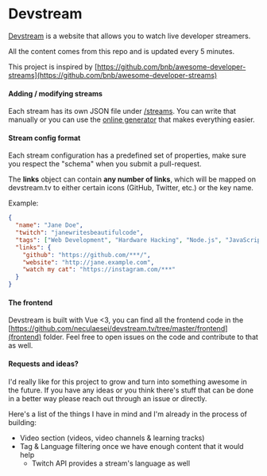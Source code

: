 # Devstream



[Devstream](https://devstream.tv) is a website that allows you to watch live developer streamers.

All the content comes from this repo and is updated every 5 minutes.

This project is inspired by [https://github.com/bnb/awesome-developer-streams](https://github.com/bnb/awesome-developer-streams)



#### Adding / modifying streams

Each stream has its own JSON file under [/streams](https://github.com/neculaesei/devstream.tv/tree/master/streams). You can write that manually or you can use the [online generator](https://devstream.tv/submit-content) that makes everything easier.



#### Stream config format

Each stream configuration has a predefined set of properties, make sure you respect the "schema" when you submit a pull-request.

The **links** object can contain **any number of links**, which will be mapped on devstream.tv to either certain icons (GitHub, Twitter, etc.) or the key name. 

Example:

```json
{
  "name": "Jane Doe",
  "twitch": "janewritesbeautifulcode",
  "tags": ["Web Development", "Hardware Hacking", "Node.js", "JavaScript"],
  "links": {
    "github": "https://github.com/***/",
    "website": "http://jane.example.com",
    "watch my cat": "https://instagram.com/***"
  }
}
```



#### The frontend

Devstream is built with Vue <3, you can find all the frontend code in the [https://github.com/neculaesei/devstream.tv/tree/master/frontend](frontend) folder. Feel free to open issues on the code and contribute to that as well.



#### Requests and ideas?

I'd really like for this project to grow and turn into something awesome in the future. If you have any ideas or you think there's stuff that can be done in a better way please reach out through an issue or directly.



Here's a list of the things I have in mind and I'm already in the process of building:

- Video section (videos, video channels & learning tracks)
- Tag & Language filtering once we have enough content that it would help
  - Twitch API provides a stream's language as well
